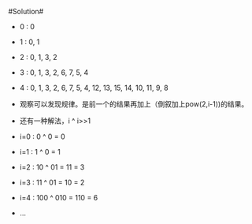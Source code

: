 #Solution#

*   0 : 0
*   1 : 0, 1
*   2 : 0, 1, 3, 2
*   3 : 0, 1, 3, 2, 6, 7, 5, 4
*   4 : 0, 1, 3, 2, 6, 7, 5, 4, 12, 13, 15, 14, 10, 11, 9, 8
*   观察可以发现规律。是前一个的结果再加上（倒叙加上pow(2,i-1))的结果。

*   还有一种解法，i ^ i>>1
*   i=0 : 0 ^ 0 = 0
*   i=1 : 1 ^ 0 = 1
*   i=2 : 10 ^ 01 = 11 = 3
*   i=3 : 11 ^ 01 = 10 = 2
*   i=4 : 100 ^ 010 = 110 = 6
*   ...
